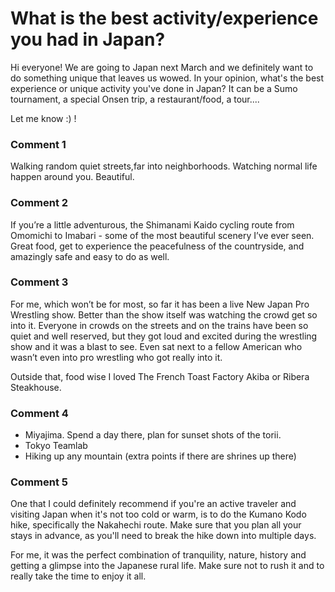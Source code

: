 # What is the best activity/experience you had in Japan?

Hi everyone! We are going to Japan next March and we definitely want to do something unique that leaves us wowed. In your opinion, what's the best experience or unique activity you've done in Japan?
It can be a Sumo tournament, a special Onsen trip, a restaurant/food, a tour....

Let me know :) !

### Comment 1

Walking random quiet streets,far into neighborhoods. Watching normal life happen around you. Beautiful.

### Comment 2

If you’re a little adventurous, the Shimanami Kaido cycling route from Omomichi to Imabari - some of the most beautiful scenery I’ve ever seen. Great food, get to experience the peacefulness of the countryside, and amazingly safe and easy to do as well.

### Comment 3

For me, which won’t be for most, so far it has been a live New Japan Pro Wrestling show. Better than the show itself was watching the crowd get so into it. Everyone in crowds on the streets and on the trains have been so quiet and well reserved, but they got loud and excited during the wrestling show and it was a blast to see. Even sat next to a fellow American who wasn’t even into pro wrestling who got really into it. 

Outside that, food wise I loved The French Toast Factory Akiba or Ribera Steakhouse.

### Comment 4

- Miyajima. Spend a day there, plan for sunset shots of the torii. 
- Tokyo Teamlab
- Hiking up any mountain (extra points if there are shrines up there)

### Comment 5

One that I could definitely recommend if you're an active traveler and visiting Japan when it's not too cold or warm, is to do the Kumano Kodo hike, specifically the Nakahechi route. Make sure that you plan all your stays in advance, as you'll need to break the hike down into multiple days.

For me, it was the perfect combination of tranquility, nature, history and getting a glimpse into the Japanese rural life. Make sure not to rush it and to really take the time to enjoy it all.

